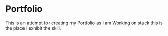 # Portfolio
This is an attempt for creating my Portfolio as I am Working on stack this is the place i exhibit the skill.
